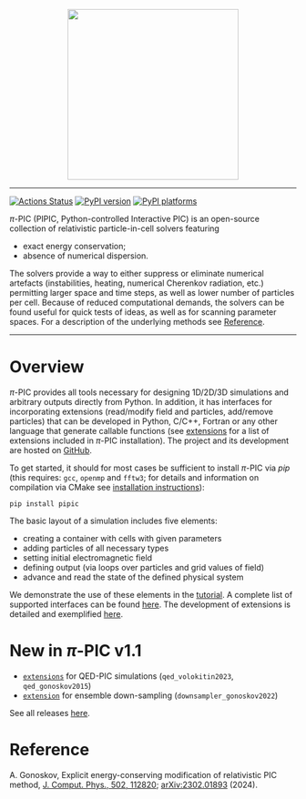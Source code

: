 <p align="center">
<img src="https://raw.githubusercontent.com/hi-chi/pipic/main/docs/logo/pipic_logo.png" width="300">
</p>

---
[![Actions Status][actions-badge]][actions-link]
[![PyPI version][pypi-version]][pypi-link]
[![PyPI platforms][pypi-platforms]][pypi-link]

$\pi$-PIC (PIPIC, Python-controlled Interactive PIC) is an open-source collection of relativistic particle-in-cell solvers featuring
- exact energy conservation;
- absence of numerical dispersion.

The solvers provide a way to either suppress or eliminate numerical artefacts (instabilities, heating, numerical Cherenkov radiation, etc.) permitting larger space and time steps, as well as lower number of particles per cell.
Because of reduced computational demands, the solvers can be found useful for quick tests of ideas, as well as for scanning parameter spaces. For a description of the underlying methods see [Reference](#Reference).

---

# Overview
$\pi$-PIC provides all tools necessary for designing 1D/2D/3D simulations and arbitrary outputs directly from Python. In addition, it has interfaces for incorporating extensions (read/modify field and particles, add/remove particles) that can be developed in Python, C/C++, Fortran or any other language that generate callable functions (see [extensions][extensions] for a list of extensions included in $\pi$-PIC installation). The project and its development are hosted on [GitHub][].

To get started, it should for most cases be sufficient to install $\pi$-PIC via _pip_ (this requires: `gcc`, `openmp` and `fftw3`; for details and information on compilation via CMake see [installation instructions][installation]):
```
pip install pipic
```

The basic layout of a simulation includes five elements:
- creating a container with cells with given parameters
- adding particles of all necessary types
- setting initial electromagnetic field
- defining output (via loops over particles and grid values of field)
- advance and read the state of the defined physical system

We demonstrate the use of these elements in the [tutorial][]. A complete list of supported interfaces can be found [here][interfaces]. The development of extensions is detailed and exemplified [here][extension_development].

# New in $\pi$-PIC v1.1
- [`extensions`][extensions] for QED-PIC simulations (`qed_volokitin2023`, `qed_gonoskov2015`)
- [`extension`][extensions] for ensemble down-sampling (`downsampler_gonoskov2022`)

See all releases [here][releases].

# Reference
A. Gonoskov, Explicit energy-conserving modification of relativistic PIC method, [J. Comput. Phys., 502, 112820](https://doi.org/10.1016/j.jcp.2024.112820); [arXiv:2302.01893][] (2024).



<!-- prettier-ignore-start -->
[actions-badge]:            https://github.com/hi-chi/pipic/workflows/CI/badge.svg
[actions-link]:             https://github.com/hi-chi/pipic/actions
[pypi-link]:                https://pypi.org/project/pipic/
[pypi-platforms]:           https://img.shields.io/pypi/pyversions/pipic
[pypi-version]:             https://badge.fury.io/py/pipic.svg

[GitHub]: https://github.com/hi-chi/pipic
[installation]: https://github.com/hi-chi/pipic/blob/main/docs/guides/INSTALLATION.md
[tutorial]: https://github.com/hi-chi/pipic/blob/main/docs/guides/TUTORIAL.md
[interfaces]: https://github.com/hi-chi/pipic/blob/main/docs/guides/INTERFACES.md
[extensions]: https://github.com/hi-chi/pipic/blob/main/docs/EXTENSIONS.md
[extension_development]: https://github.com/hi-chi/pipic/blob/main/docs/guides/EXTENSION_DEVELOPMENT.md
[releases]: https://github.com/hi-chi/pipic/blob/main/docs/RELEASES.md
[arXiv:2302.01893]: https://arxiv.org/abs/2302.01893
<!-- prettier-ignore-end -->
